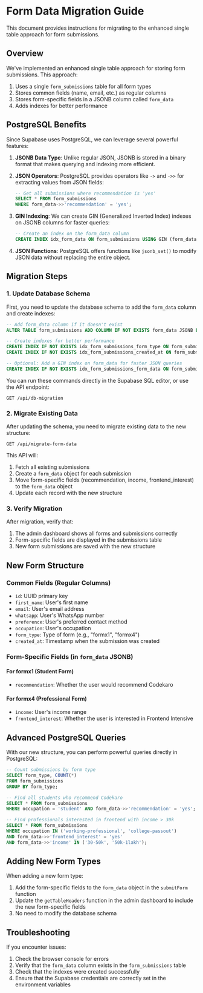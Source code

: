 # Form Data Migration Guide

This document provides instructions for migrating to the enhanced single table approach for form submissions.

## Overview

We've implemented an enhanced single table approach for storing form submissions. This approach:

1. Uses a single `form_submissions` table for all form types
2. Stores common fields (name, email, etc.) as regular columns
3. Stores form-specific fields in a JSONB column called `form_data`
4. Adds indexes for better performance

## PostgreSQL Benefits

Since Supabase uses PostgreSQL, we can leverage several powerful features:

1. **JSONB Data Type**: Unlike regular JSON, JSONB is stored in a binary format that makes querying and indexing more efficient.

2. **JSON Operators**: PostgreSQL provides operators like `->` and `->>` for extracting values from JSON fields:

   ```sql
   -- Get all submissions where recommendation is 'yes'
   SELECT * FROM form_submissions
   WHERE form_data->>'recommendation' = 'yes';
   ```

3. **GIN Indexing**: We can create GIN (Generalized Inverted Index) indexes on JSONB columns for faster queries:

   ```sql
   -- Create an index on the form_data column
   CREATE INDEX idx_form_data ON form_submissions USING GIN (form_data);
   ```

4. **JSON Functions**: PostgreSQL offers functions like `jsonb_set()` to modify JSON data without replacing the entire object.

## Migration Steps

### 1. Update Database Schema

First, you need to update the database schema to add the `form_data` column and create indexes:

```sql
-- Add form_data column if it doesn't exist
ALTER TABLE form_submissions ADD COLUMN IF NOT EXISTS form_data JSONB DEFAULT '{}'::jsonb;

-- Create indexes for better performance
CREATE INDEX IF NOT EXISTS idx_form_submissions_form_type ON form_submissions (form_type);
CREATE INDEX IF NOT EXISTS idx_form_submissions_created_at ON form_submissions (created_at);

-- Optional: Add a GIN index on form_data for faster JSON queries
CREATE INDEX IF NOT EXISTS idx_form_submissions_form_data ON form_submissions USING GIN (form_data);
```

You can run these commands directly in the Supabase SQL editor, or use the API endpoint:

```
GET /api/db-migration
```

### 2. Migrate Existing Data

After updating the schema, you need to migrate existing data to the new structure:

```
GET /api/migrate-form-data
```

This API will:

1. Fetch all existing submissions
2. Create a `form_data` object for each submission
3. Move form-specific fields (recommendation, income, frontend_interest) to the `form_data` object
4. Update each record with the new structure

### 3. Verify Migration

After migration, verify that:

1. The admin dashboard shows all forms and submissions correctly
2. Form-specific fields are displayed in the submissions table
3. New form submissions are saved with the new structure

## New Form Structure

### Common Fields (Regular Columns)

- `id`: UUID primary key
- `first_name`: User's first name
- `email`: User's email address
- `whatsapp`: User's WhatsApp number
- `preference`: User's preferred contact method
- `occupation`: User's occupation
- `form_type`: Type of form (e.g., "formx1", "formx4")
- `created_at`: Timestamp when the submission was created

### Form-Specific Fields (in `form_data` JSONB)

#### For formx1 (Student Form)

- `recommendation`: Whether the user would recommend Codekaro

#### For formx4 (Professional Form)

- `income`: User's income range
- `frontend_interest`: Whether the user is interested in Frontend Intensive

## Advanced PostgreSQL Queries

With our new structure, you can perform powerful queries directly in PostgreSQL:

```sql
-- Count submissions by form type
SELECT form_type, COUNT(*)
FROM form_submissions
GROUP BY form_type;

-- Find all students who recommend Codekaro
SELECT * FROM form_submissions
WHERE occupation = 'student' AND form_data->>'recommendation' = 'yes';

-- Find professionals interested in frontend with income > 30k
SELECT * FROM form_submissions
WHERE occupation IN ('working-professional', 'college-passout')
AND form_data->>'frontend_interest' = 'yes'
AND form_data->>'income' IN ('30-50k', '50k-1lakh');
```

## Adding New Form Types

When adding a new form type:

1. Add the form-specific fields to the `form_data` object in the `submitForm` function
2. Update the `getTableHeaders` function in the admin dashboard to include the new form-specific fields
3. No need to modify the database schema

## Troubleshooting

If you encounter issues:

1. Check the browser console for errors
2. Verify that the `form_data` column exists in the `form_submissions` table
3. Check that the indexes were created successfully
4. Ensure that the Supabase credentials are correctly set in the environment variables
